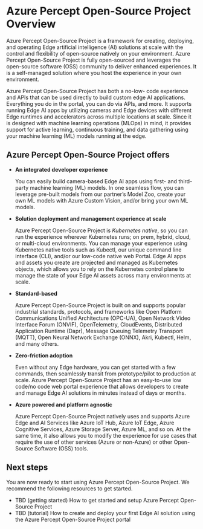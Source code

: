 # Azure Percept Open-Source Project Overview

Azure Percept Open-Source Project is a framework for creating, deploying, and operating Edge artificial intelligence (AI) solutions at scale with the control and flexibility of open-source natively on your environment. Azure Percept Open-Source Project is fully open-sourced and leverages the open-source software (OSS) community to deliver enhanced experiences. It is a self-managed solution where you host the experience in your own environment.

Azure Percept Open-Source Project has both a no-low- code experience and APIs that can be used directly to build custom edge AI applications. Everything you do in the portal, you can do via APIs, and more. It supports running Edge AI apps by utilizing cameras and Edge devices with different Edge runtimes and accelerators across multiple locations at scale. Since it is designed with machine learning operations (MLOps) in mind, it provides support for active learning, continuous training, and data gathering using your machine learning (ML) models running at the edge.

## Azure Percept Open-Source Project offers

-   **An integrated developer experience**

    You can easily build camera-based Edge AI apps using first- and third-party machine learning (ML) models. In one seamless flow, you can leverage pre-built models from our partner’s Model Zoo, create your own ML models with Azure Custom Vision, and/or bring your own ML models.

-   **Solution deployment and management experience at scale**

    Azure Percept Open-Source Project is *Kubernetes native*, so you can run the experience wherever Kubernetes runs; on prem, hybrid, cloud, or multi-cloud environments. You can manage your experience using Kubernetes native tools such as Kubectl, our unique command line interface (CLI), and/or our low-code native web Portal. Edge AI apps and assets you create are projected and managed as Kubernetes objects, which allows you to rely on the Kubernetes control plane to manage the state of your Edge AI assets across many environments at scale.

-   **Standard-based**

    Azure Percept Open-Source Project is built on and supports popular industrial standards, protocols, and frameworks like Open Platform Communications Unified Architecture (OPC-UA), Open Network Video Interface Forum (ONVIF), OpenTelemetry, CloudEvents, Distributed Application Runtime (Dapr), Message Queuing Telemetry Transport (MQTT), Open Neural Network Exchange (ONNX), Akri, Kubectl, Helm, and many others.

-   **Zero-friction adoption**

    Even without any Edge hardware, you can get started with a few commands, then seamlessly transit from prototype/pilot to production at scale. Azure Percept Open-Source Project has an easy-to-use low code/no code web portal experience that allows developers to create and manage Edge AI solutions in minutes instead of days or months.

-   **Azure powered and platform agnostic**

    Azure Percept Open-Source Project natively uses and supports Azure Edge and AI Services like Azure IoT Hub, Azure IoT Edge, Azure Cognitive Services, Azure Storage Server, Azure ML, and so on. At the same time, it also allows you to modify the experience for use cases that require the use of other services (Azure or non-Azure) or other Open-Source Software (OSS) tools.

## Next steps

You are now ready to start using Azure Percept Open-Source Project. We recommend the following resources to get started.

-   TBD (getting started) How to get started and setup Azure Percept Open-Source Project
-   TBD (tutorial) How to create and deploy your first Edge AI solution using the Azure Percept Open-Source Project portal
